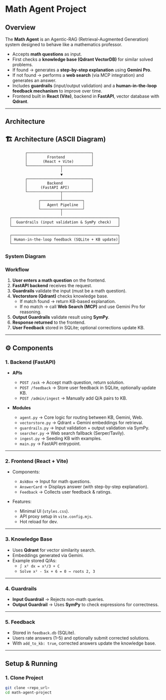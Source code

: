 #  Math Agent Project

##  Overview
The **Math Agent** is an Agentic-RAG (Retrieval-Augmented Generation) system designed to behave like a mathematics professor.  

- Accepts **math questions** as input.  
- First checks a **knowledge base (Qdrant VectorDB)** for similar solved problems.  
- If found → generates a **step-by-step explanation** using **Gemini Pro**.  
- If not found → performs a **web search** (via MCP integration) and generates an answer.  
- Includes **guardrails** (input/output validation) and a **human-in-the-loop feedback mechanism** to improve over time.  
- Frontend built in **React (Vite)**, backend in **FastAPI**, vector database with **Qdrant**.

---

## Architecture
## 🏗️ Architecture (ASCII Diagram)

             ┌─────────────────────────────┐
             │         Frontend            │
             │       (React + Vite)        │
             └───────────────┬─────────────┘
                             │
                             ▼
             ┌─────────────────────────────┐
             │         Backend             │
             │      (FastAPI API)          │
             └───────────────┬─────────────┘
                             │
                   ┌─────────┴─────────┐
                   │   Agent Pipeline  │
                   └─────────┬─────────┘
                             │
      ┌────────────────────────────────────────────────┐
      │  Guardrails (input validation & SymPy check)   │
      └────────────────────────────────────────────────┘

      ┌────────────────────────────────────────────────┐
      │ Human-in-the-loop feedback (SQLite + KB update)│
      └────────────────────────────────────────────────┘




### System Diagram

### Workflow
1. **User enters a math question** on the frontend.  
2. **FastAPI backend** receives the request.  
3. **Guardrails** validate the input (must be a math question).  
4. **Vectorstore (Qdrant)** checks knowledge base.  
   - If match found → return KB-based explanation.  
   - If no match → call **Web Search (MCP)** and use Gemini Pro for reasoning.  
5. **Output Guardrails** validate result using **SymPy**.  
6. **Response returned** to the frontend.  
7. **User Feedback** stored in SQLite; optional corrections update KB.  

---

## ⚙ Components

### 1. **Backend (FastAPI)**
- **APIs**
  - `POST /ask` → Accept math question, return solution.  
  - `POST /feedback` → Store user feedback in SQLite, optionally update KB.  
  - `POST /admin/ingest` → Manually add Q/A pairs to KB.  

- **Modules**
  - `agent.py` → Core logic for routing between KB, Gemini, Web.  
  - `vectorstore.py` → Qdrant + Gemini embeddings for retrieval.  
  - `guardrails.py` → Input validation + output validation via SymPy.  
  - `searcher.py` → Web search fallback (Serper/Tavily).  
  - `ingest.py` → Seeding KB with examples.  
  - `main.py` → FastAPI entrypoint.  

---

### 2. **Frontend (React + Vite)**
- Components:
  - `AskBox` → Input for math questions.  
  - `AnswerCard` → Displays answer (with step-by-step explanation).  
  - `Feedback` → Collects user feedback & ratings.  

- Features:
  - Minimal UI (`styles.css`).  
  - API proxy setup in `vite.config.mjs`.  
  - Hot reload for dev.  

---

### 3. **Knowledge Base**
- Uses **Qdrant** for vector similarity search.  
- Embeddings generated via Gemini.  
- Example stored Q/As:  
  - `∫ x² dx = x³/3 + C`  
  - `Solve x² - 5x + 6 = 0 → roots 2, 3`

---

### 4. **Guardrails**
- **Input Guardrail** → Rejects non-math queries.  
- **Output Guardrail** → Uses **SymPy** to check expressions for correctness.  

---

### 5. **Feedback**
- Stored in `feedback.db` (SQLite).  
- Users rate answers (1–5) and optionally submit corrected solutions.  
- With `add_to_kb: true`, corrected answers update the knowledge base.  

---

##  Setup & Running

### 1. Clone Project
```bash
git clone <repo_url>
cd math-agent-project
